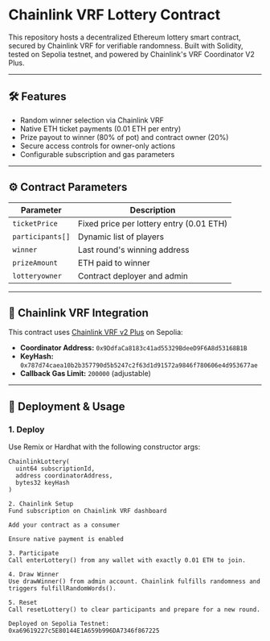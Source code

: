 # Chainlink VRF Lottery Contract

This repository hosts a decentralized Ethereum lottery smart contract, secured by Chainlink VRF for verifiable randomness. Built with Solidity, tested on Sepolia testnet, and powered by Chainlink's VRF Coordinator V2 Plus.

---

## 🛠 Features

- Random winner selection via Chainlink VRF
- Native ETH ticket payments (0.01 ETH per entry)
- Prize payout to winner (80% of pot) and contract owner (20%)
- Secure access controls for owner-only actions
- Configurable subscription and gas parameters

---

## ⚙️ Contract Parameters

| Parameter        | Description                               |
|------------------|-------------------------------------------|
| `ticketPrice`     | Fixed price per lottery entry (0.01 ETH) |
| `participants[]` | Dynamic list of players                   |
| `winner`         | Last round's winning address              |
| `prizeAmount`    | ETH paid to winner                        |
| `lotteryowner`   | Contract deployer and admin               |

---

## 🔗 Chainlink VRF Integration

This contract uses [Chainlink VRF v2 Plus](https://docs.chain.link/vrf/v2-5/introduction) on Sepolia:

- **Coordinator Address:** `0x9DdfaCa8183c41ad55329BdeeD9F6A8d53168B1B`
- **KeyHash:** `0x787d74caea10b2b357790d5b5247c2f63d1d91572a9846f780606e4d953677ae`
- **Callback Gas Limit:** `200000` (adjustable)

---

## 🚀 Deployment & Usage

### 1. Deploy

Use Remix or Hardhat with the following constructor args:
```solidity
ChainlinkLottery(
  uint64 subscriptionId,
  address coordinatorAddress,
  bytes32 keyHash
)

2. Chainlink Setup
Fund subscription on Chainlink VRF dashboard

Add your contract as a consumer

Ensure native payment is enabled

3. Participate
Call enterLottery() from any wallet with exactly 0.01 ETH to join.

4. Draw Winner
Use drawWinner() from admin account. Chainlink fulfills randomness and triggers fulfillRandomWords().

5. Reset
Call resetLottery() to clear participants and prepare for a new round.

Deployed on Sepolia Testnet: 0xa69619227c5E80144E1A659b996DA7346f867225
